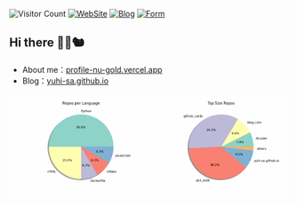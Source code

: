 ![Visitor Count](https://komarev.com/ghpvc/?username=yuhi-sa&color=lightgrey)
<a href ="https://profile-nu-gold.vercel.app">![WebSite](https://img.shields.io/website?logo=Vercel&url=https%3A%2F%2Fimg.shields.io%2Fwebsite%3Furl%3Dhttps%253A%252F%252Fprofile-nu-gold.vercel.app)</a>
<a href ="https://yuhi-sa.github.io">![Blog](https://img.shields.io/website?label=blog&logo=bookStack&url=https%3A%2F%2Fyuhi-sa.github.io)</a>
<a href ="https://forms.gle/ZBNynKqpioeyDmnMA">![Form](https://img.shields.io/website?label=contact&logo=Gmail&url=https%3A%2F%2Fforms.gle%2FZBNynKqpioeyDmnMA)</a>
## Hi there 👋🐧🐿
- About me：[profile-nu-gold.vercel.app](https://profile-nu-gold.vercel.app)
- Blog：[yuhi-sa.github.io](https://yuhi-sa.github.io)

<a href ="https://github.com/yuhi-sa/github_cards"><img src="https://github.com/yuhi-sa/github_cards/blob/master/cards/lang.gif?raw=true" width="50%"><img src="https://github.com/yuhi-sa/github_cards/blob/master/cards/top.gif?raw=true" width="50%"></a>
